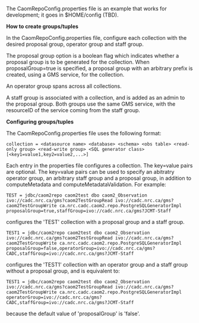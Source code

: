 The CaomRepoConfig.properties file is an example that works for development; it goes in $HOME/config (TBD).

**How to create groups/tuples**

In the CaomRepoConfig.properties file, configure each collection with the desired proposal group, operator group and staff group.

The proposal group option is a boolean flag which indicates whether a proposal group is to be generated for the collection. When proposalGroup=true is specified, a proposal group with an arbitrary prefix is created, using a GMS service, for the collection. 

An operator group spans across all collections. 

A staff group is associated with a collection, and is added as an admin to the proposal group. Both groups use the same GMS service, with the resourceID of the service coming from the staff group.

**Configuring groups/tuples**

The CaomRepoConfig.properties file uses the following format:

```
collection = <datasource name> <database> <schema> <obs table> <read-only group> <read-write group> <SQL generator class> [<key1=value1,key2=value2,...>]
```

Each entry in the properties file configures a collection. The key=value pairs are optional. The key=value pairs can be used to specify an abitratry operator group, an arbitrary staff group and a proposal group, in addition to computeMetadata and computeMetadataValidation. For example:

```
TEST = jdbc/caom2repo caom2test dbo caom2_Observation ivo://cadc.nrc.ca/gms?caom2TestGroupRead ivo://cadc.nrc.ca/gms?caom2TestGroupWrite ca.nrc.cadc.caom2.repo.PostgreSQLGeneratorImpl proposalGroup=true,staffGroup=ivo://cadc.nrc.ca/gms?JCMT-Staff
```

configures the 'TEST' collection with a proposal group and a staff group.

```
TEST1 = jdbc/caom2repo caom2test dbo caom2_Observation ivo://cadc.nrc.ca/gms?caom2TestGroupRead ivo://cadc.nrc.ca/gms?caom2TestGroupWrite ca.nrc.cadc.caom2.repo.PostgreSQLGeneratorImpl proposalGroup=false,operatorGroup=ivo://cadc.nrc.ca/gms?CADC,staffGroup=ivo://cadc.nrc.ca/gms?JCMT-Staff
```

configures the 'TEST1' collection with an operator group and a staff group without a proposal group, and is equivalent to:

```
TEST1 = jdbc/caom2repo caom2test dbo caom2_Observation ivo://cadc.nrc.ca/gms?caom2TestGroupRead ivo://cadc.nrc.ca/gms?caom2TestGroupWrite ca.nrc.cadc.caom2.repo.PostgreSQLGeneratorImpl operatorGroup=ivo://cadc.nrc.ca/gms?CADC,staffGroup=ivo://cadc.nrc.ca/gms?JCMT-Staff 
```

because the default value of 'proposalGroup' is 'false'.

